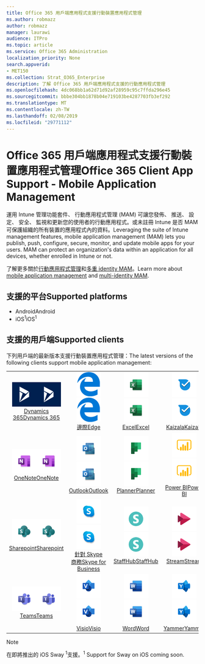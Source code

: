 ```yaml
---
title: Office 365 用戶端應用程式支援行動裝置應用程式管理
ms.author: robmazz
author: robmazz
manager: laurawi
audience: ITPro
ms.topic: article
ms.service: Office 365 Administration
localization_priority: None
search.appverid:
- MET150
ms.collection: Strat_O365_Enterprise
description: 了解 Office 365 用戶端應用程式支援的行動應用程式管理
ms.openlocfilehash: 4dc068bb1a62d71d92af28959c95c7ffda296e45
ms.sourcegitcommit: bbbe304bb1878b04e719103be4287703fb3ef292
ms.translationtype: MT
ms.contentlocale: zh-TW
ms.lasthandoff: 02/08/2019
ms.locfileid: "29771112"
---
```

# <a name="office-365-client-app-support---mobile-application-management"></a><span data-ttu-id="e05f8-103">Office 365 用戶端應用程式支援行動裝置應用程式管理</span><span class="sxs-lookup"><span data-stu-id="e05f8-103">Office 365 Client App Support - Mobile Application Management</span></span>

<span data-ttu-id="e05f8-p101">運用 Intune 管理功能套件、 行動應用程式管理 (MAM) 可讓您發佈、 推送、 設定、 安全、 監視和更新您的使用者的行動應用程式。或未註冊 Intune 是否 MAM 可保護組織的所有裝置的應用程式內的資料。</span><span class="sxs-lookup"><span data-stu-id="e05f8-p101">Leveraging the suite of Intune management features, mobile application management (MAM) lets you publish, push, configure, secure, monitor, and update mobile apps for your users. MAM can protect an organization's data within an application for all devices, whether enrolled in Intune or not.</span></span>

<span data-ttu-id="e05f8-106">了解更多關於[行動應用程式管理](https://docs.microsoft.com/intune/mam-faq)和[多重 identity MAM](https://docs.microsoft.com/intune/app-protection-policy)。</span><span class="sxs-lookup"><span data-stu-id="e05f8-106">Learn more about [mobile application management](https://docs.microsoft.com/intune/mam-faq) and [multi-identity MAM](https://docs.microsoft.com/intune/app-protection-policy).</span></span>

## <a name="supported-platforms"></a><span data-ttu-id="e05f8-107">支援的平台</span><span class="sxs-lookup"><span data-stu-id="e05f8-107">Supported platforms</span></span>

 - <span data-ttu-id="e05f8-108">Android</span><span class="sxs-lookup"><span data-stu-id="e05f8-108">Android</span></span>
 - <span data-ttu-id="e05f8-109">iOS<sup>1</sup></span><span class="sxs-lookup"><span data-stu-id="e05f8-109">iOS<sup>1</sup></span></span>

## <a name="supported-clients"></a><span data-ttu-id="e05f8-110">支援的用戶端</span><span class="sxs-lookup"><span data-stu-id="e05f8-110">Supported clients</span></span>

<span data-ttu-id="e05f8-111">下列用戶端的最新版本支援行動裝置應用程式管理：</span><span class="sxs-lookup"><span data-stu-id="e05f8-111">The latest versions of the following clients support mobile application management:</span></span>

| | | | | | |
|:---:|:---:|:---:|:---:|:---:|:---:|
| <span data-ttu-id="e05f8-112">![Dynamics 365 圖示](media/o365-dynamics365-64x64.png)</span><span class="sxs-lookup"><span data-stu-id="e05f8-112">![Dynamics 365 icon](media/o365-dynamics365-64x64.png)</span></span> <br> [<span data-ttu-id="e05f8-113">Dynamics 365</span><span class="sxs-lookup"><span data-stu-id="e05f8-113">Dynamics 365</span></span>](https://dynamics.microsoft.com) | <span data-ttu-id="e05f8-114">![Edge 圖示](media/o365-edge-64x64.png)</span><span class="sxs-lookup"><span data-stu-id="e05f8-114">![Edge icon](media/o365-edge-64x64.png)</span></span> <br> [<span data-ttu-id="e05f8-115">邊際</span><span class="sxs-lookup"><span data-stu-id="e05f8-115">Edge</span></span>](https://www.microsoft.com/windows/microsoft-edge) | <span data-ttu-id="e05f8-116">![Excel 圖示](media/o365-excel-64x64.png)</span><span class="sxs-lookup"><span data-stu-id="e05f8-116">![Excel icon](media/o365-excel-64x64.png)</span></span> <br> [<span data-ttu-id="e05f8-117">Excel</span><span class="sxs-lookup"><span data-stu-id="e05f8-117">Excel</span></span>](https://products.office.com/excel) | <span data-ttu-id="e05f8-118">![Kaizala 圖示](media/o365-kaizala-64x64.png)</span><span class="sxs-lookup"><span data-stu-id="e05f8-118">![Kaizala icon](media/o365-kaizala-64x64.png)</span></span> <br> [<span data-ttu-id="e05f8-119">Kaizala</span><span class="sxs-lookup"><span data-stu-id="e05f8-119">Kaizala</span></span>](https://products.office.com/en/business/microsoft-kaizala) | <span data-ttu-id="e05f8-120">![OneDrive for Business 圖示](media/o365-OneDrive-64x64.png)</span><span class="sxs-lookup"><span data-stu-id="e05f8-120">![OneDrive for Business icon](media/o365-OneDrive-64x64.png)</span></span> <br> [<span data-ttu-id="e05f8-121">OneDrive</span><span class="sxs-lookup"><span data-stu-id="e05f8-121">OneDrive</span></span>](https://products.office.com/onedrive-for-business/online-cloud-storage)
| <span data-ttu-id="e05f8-122">![OneNote 圖示](media/o365-OneNote-64x64.png)</span><span class="sxs-lookup"><span data-stu-id="e05f8-122">![OneNote icon](media/o365-OneNote-64x64.png)</span></span> <br> [<span data-ttu-id="e05f8-123">OneNote</span><span class="sxs-lookup"><span data-stu-id="e05f8-123">OneNote</span></span>](https://products.office.com/onenote) | <span data-ttu-id="e05f8-124">![Outlook 圖示](media/o365-outlook-64x64.png)</span><span class="sxs-lookup"><span data-stu-id="e05f8-124">![Outlook icon](media/o365-outlook-64x64.png)</span></span> <br> [<span data-ttu-id="e05f8-125">Outlook</span><span class="sxs-lookup"><span data-stu-id="e05f8-125">Outlook</span></span>](https://products.office.com/outlook) | <span data-ttu-id="e05f8-126">![規劃圖示](media/o365-planner-64x64.png)</span><span class="sxs-lookup"><span data-stu-id="e05f8-126">![Planner icon](media/o365-planner-64x64.png)</span></span> <br> [<span data-ttu-id="e05f8-127">Planner</span><span class="sxs-lookup"><span data-stu-id="e05f8-127">Planner</span></span>](https://products.office.com/business/task-management-software) | <span data-ttu-id="e05f8-128">![PowerBI 圖示](media/o365-powerbi-64x64.png)</span><span class="sxs-lookup"><span data-stu-id="e05f8-128">![PowerBI icon](media/o365-powerbi-64x64.png)</span></span> <br> [<span data-ttu-id="e05f8-129">Power BI</span><span class="sxs-lookup"><span data-stu-id="e05f8-129">Power BI</span></span>](https://powerbi.microsoft.com) | <span data-ttu-id="e05f8-130">![PowerPoint 圖示](media/o365-powerpoint-64x64.png)</span><span class="sxs-lookup"><span data-stu-id="e05f8-130">![PowerPoint icon](media/o365-powerpoint-64x64.png)</span></span> <br> [<span data-ttu-id="e05f8-131">PowerPoint</span><span class="sxs-lookup"><span data-stu-id="e05f8-131">PowerPoint</span></span>](https://products.office.com/powerpoint) |
| <span data-ttu-id="e05f8-132">![SharePoint 圖示](media/o365-sharepoint-64x64.png)</span><span class="sxs-lookup"><span data-stu-id="e05f8-132">![SharePoint icon](media/o365-sharepoint-64x64.png)</span></span> <br> [<span data-ttu-id="e05f8-133">Sharepoint</span><span class="sxs-lookup"><span data-stu-id="e05f8-133">Sharepoint</span></span>](https://products.office.com/sharepoint) | <span data-ttu-id="e05f8-134">![Skype 商務圖示](media/o365-skypeforbusiness-64x64.png)</span><span class="sxs-lookup"><span data-stu-id="e05f8-134">![Skype for Business icon](media/o365-skypeforbusiness-64x64.png)</span></span> <br> [<span data-ttu-id="e05f8-135">針對 Skype<br>商務</span><span class="sxs-lookup"><span data-stu-id="e05f8-135">Skype for <br> Business</span></span>](https://www.skype.com/business/) | <span data-ttu-id="e05f8-136">![StaffHub 圖示](media/o365-staffhub-64x64.png)</span><span class="sxs-lookup"><span data-stu-id="e05f8-136">![StaffHub icon](media/o365-staffhub-64x64.png)</span></span> <br> [<span data-ttu-id="e05f8-137">StaffHub</span><span class="sxs-lookup"><span data-stu-id="e05f8-137">StaffHub</span></span>](https://products.office.com/microsoft-staffhub/staff-scheduling-software) | <span data-ttu-id="e05f8-138">![資料流圖示](media/o365-stream-64x64.png)</span><span class="sxs-lookup"><span data-stu-id="e05f8-138">![Stream icon](media/o365-stream-64x64.png)</span></span> <br> [<span data-ttu-id="e05f8-139">Stream</span><span class="sxs-lookup"><span data-stu-id="e05f8-139">Stream</span></span>](https://stream.microsoft.com) | <span data-ttu-id="e05f8-140">![Sway 圖示](media/o365-sway-64x64.png)</span><span class="sxs-lookup"><span data-stu-id="e05f8-140">![Sway icon](media/o365-sway-64x64.png)</span></span> <br> [<span data-ttu-id="e05f8-141">Sway<sup>1</sup></span><span class="sxs-lookup"><span data-stu-id="e05f8-141">Sway<sup>1</sup></span></span>](https://sway.com)
| <span data-ttu-id="e05f8-142">![小組圖示](media/o365-teams-64x64.png)</span><span class="sxs-lookup"><span data-stu-id="e05f8-142">![Teams icon](media/o365-teams-64x64.png)</span></span> <br> [<span data-ttu-id="e05f8-143">Teams</span><span class="sxs-lookup"><span data-stu-id="e05f8-143">Teams</span></span>](https://products.office.com/microsoft-teams/group-chat-software) | <span data-ttu-id="e05f8-144">![Visio 圖示](media/o365-visio-64x64.png)</span><span class="sxs-lookup"><span data-stu-id="e05f8-144">![Visio icon](media/o365-visio-64x64.png)</span></span> <br> [<span data-ttu-id="e05f8-145">Visio</span><span class="sxs-lookup"><span data-stu-id="e05f8-145">Visio</span></span>](https://products.office.com/visio/flowchart-software) | <span data-ttu-id="e05f8-146">![Word 圖示](media/o365-word-64x64.png)</span><span class="sxs-lookup"><span data-stu-id="e05f8-146">![Word icon](media/o365-word-64x64.png)</span></span> <br> [<span data-ttu-id="e05f8-147">Word</span><span class="sxs-lookup"><span data-stu-id="e05f8-147">Word</span></span>](https://products.office.com/word) |<span data-ttu-id="e05f8-148">![Yammer 圖示](media/o365-yammer-64x64.png)</span><span class="sxs-lookup"><span data-stu-id="e05f8-148">![Yammer icon](media/o365-yammer-64x64.png)</span></span> <br> [<span data-ttu-id="e05f8-149">Yammer</span><span class="sxs-lookup"><span data-stu-id="e05f8-149">Yammer</span></span>](https://products.office.com/yammer/yammer-overview)

> [!NOTE]
> <span data-ttu-id="e05f8-150">在即將推出的 iOS Sway <sup>1</sup>支援。</span><span class="sxs-lookup"><span data-stu-id="e05f8-150"><sup>1</sup> Support for Sway on iOS coming soon.</span></span>